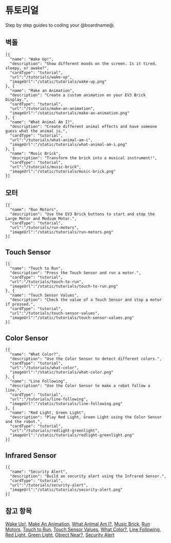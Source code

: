 # 튜토리얼

Step by step guides to coding your @boardname@.

## 벽돌

```codecard
[{
  "name": "Wake Up!",
  "description": "Show different moods on the screen. Is it tired, sleepy, or awake?",
  "cardType": "tutorial",
  "url":"/tutorials/wake-up",
  "imageUrl":"/static/tutorials/wake-up.png"
}, {
  "name": "Make an Animation",
  "description": "Create a custom animation on your EV3 Brick Display.",
  "cardType": "tutorial",
  "url":"/tutorials/make-an-animation",
  "imageUrl":"/static/tutorials/make-an-animation.png"
}, {
  "name": "What Animal Am I?",
  "description": "Create different animal effects and have someone guess what the animal is.",
  "cardType": "tutorial",
  "url":"/tutorials/what-animal-am-i",
  "imageUrl":"/static/tutorials/what-animal-am-i.png"
}, {
  "name": "Music Brick",
  "description": "Transform the brick into a musical instrument!",
  "cardType": "tutorial",
  "url":"/tutorials/music-brick",
  "imageUrl":"/static/tutorials/music-brick.png"
}]
```

## 모터

```codecard
[{
  "name": "Run Motors",
  "description": "Use the EV3 Brick buttons to start and stop the Large Motor and Medium Motor.",
  "cardType": "tutorial",
  "url":"/tutorials/run-motors",
  "imageUrl":"/static/tutorials/run-motors.png"
}]
```

## Touch Sensor

```codecard
[{
  "name": "Touch to Run",
  "description": "Press the Touch Sensor and run a motor.",
  "cardType": "tutorial",
  "url":"/tutorials/touch-to-run",
  "imageUrl":"/static/tutorials/touch-to-run.png"
}, {
  "name": "Touch Sensor Values",
  "description": "Check the value of a Touch Sensor and stop a motor if pressed.",
  "cardType": "tutorial",
  "url":"/tutorials/touch-sensor-values",
  "imageUrl":"/static/tutorials/touch-sensor-values.png"
}]
```

## Color Sensor

```codecard
[{
  "name": "What Color?",
  "description": "Use the Color Sensor to detect different colors.",
  "cardType": "tutorial",
  "url":"/tutorials/what-color",
  "imageUrl":"/static/tutorials/what-color.png"
}, {
  "name": "Line Following",
  "description": "Use the Color Sensor to make a robot follow a line.",
  "cardType": "tutorial",
  "url":"/tutorials/line-following",
  "imageUrl":"/static/tutorials/line-following.png"
}, {
  "name": "Red Light, Green Light",
  "description": "Play Red Light, Green Light using the Color Sensor and the robot.",
  "cardType": "tutorial",
  "url":"/tutorials/redlight-greenlight",
  "imageUrl":"/static/tutorials/redlight-greenlight.png"
}]
```

## Infrared Sensor

```codecard
[{
  "name": "Security Alert",
  "description": "Build an security alert using the Infrared Sensor.",
  "cardType": "tutorial",
  "url":"/tutorials/security-alert",
  "imageUrl":"/static/tutorials/security-alert.png"
}]
```

## 참고 항목

[Wake Up!](/tutorials/wake-up), [Make An Animation](/tutorials/make-an-animation), [What Animal Am I?](/tutorials/what-animal-am-i), [Music Brick](/tutorials/music-brick), [Run Motors](/tutorials/run-motors), [Touch to Run](/tutorials/touch-to-run), [Touch Sensor Values](/tutorials/touch-sensor-values), [What Color?](/tutorials/what-color), [Line Following](/tutorials/line-following), [Red Light, Green Light](/tutorials/redlight-greenlight), [Object Near?](/tutorials/object-near), [Security Alert](/tutorials/security-alert)